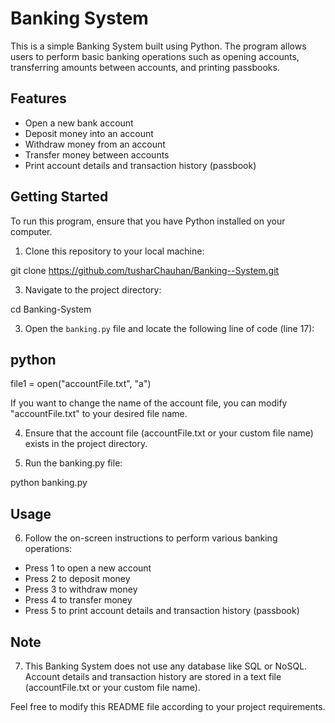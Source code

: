 # Banking System

This is a simple Banking System built using Python. The program allows users to perform basic banking operations such as opening accounts, transferring amounts between accounts, and printing passbooks. 

## Features

- Open a new bank account
- Deposit money into an account
- Withdraw money from an account
- Transfer money between accounts
- Print account details and transaction history (passbook)

## Getting Started

To run this program, ensure that you have Python installed on your computer. 

1. Clone this repository to your local machine:

  git clone https://github.com/tusharChauhan/Banking--System.git

3. Navigate to the project directory:

cd Banking-System

3. Open the `banking.py` file and locate the following line of code (line 17):

## python
file1 = open("accountFile.txt", "a")

If you want to change the name of the account file, you can modify "accountFile.txt" to your desired file name.

4. Ensure that the account file (accountFile.txt or your custom file name) exists in the project directory.

5. Run the banking.py file:

python banking.py

## Usage

6. Follow the on-screen instructions to perform various banking operations:

- Press 1 to open a new account
- Press 2 to deposit money
- Press 3 to withdraw money
- Press 4 to transfer money
- Press 5 to print account details and transaction history (passbook)

## Note
7. This Banking System does not use any database like SQL or NoSQL. Account details and transaction history are stored in a text file (accountFile.txt or your custom file name).

Feel free to modify this README file according to your project requirements.


